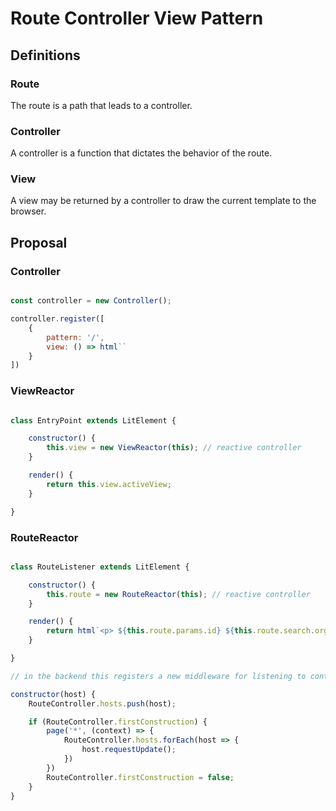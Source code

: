 # Route Controller View Pattern

## Definitions

### Route

The route is a path that leads to a controller. 

### Controller

A controller is a function that dictates the behavior of the route.

### View

A view may be returned by a controller to draw the current template to the browser.

## Proposal

### Controller

```javascript

const controller = new Controller();

controller.register([
    {
        pattern: '/',
        view: () => html``
    }
])

```

### ViewReactor

```javascript

class EntryPoint extends LitElement {

    constructor() {
        this.view = new ViewReactor(this); // reactive controller
    }

    render() {
        return this.view.activeView;
    }

} 

```

### RouteReactor

```javascript

class RouteListener extends LitElement {

    constructor() {
        this.route = new RouteReactor(this); // reactive controller
    }

    render() {
        return html`<p> ${this.route.params.id} ${this.route.search.orgFilter}</p>`
    }

} 

// in the backend this registers a new middleware for listening to context changes

constructor(host) {
    RouteController.hosts.push(host);

    if (RouteController.firstConstruction) {
        page('*', (context) => {
            RouteController.hosts.forEach(host => {
                host.requestUpdate();
            })
        })
        RouteController.firstConstruction = false;
    }
}



```